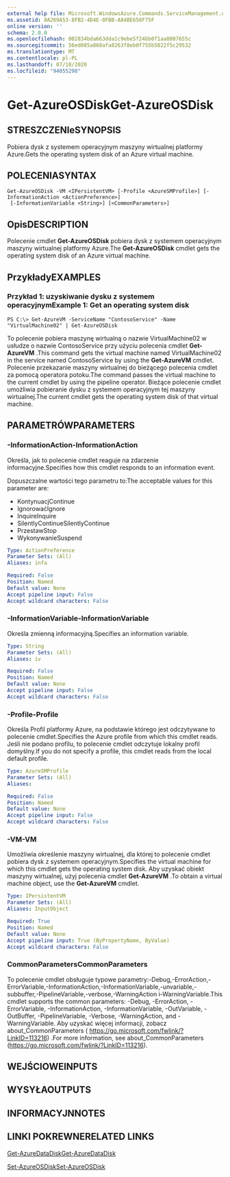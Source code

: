 ```yaml
---
external help file: Microsoft.WindowsAzure.Commands.ServiceManagement.dll-Help.xml
ms.assetid: 8A269A53-8FB2-4D4E-8FBB-A84BE658F75F
online version: ''
schema: 2.0.0
ms.openlocfilehash: 002834bda663dda1c9ebe5f24bb0f1aa0007655c
ms.sourcegitcommit: 56ed085a868afa8263f8eb0f755b5822f5c29532
ms.translationtype: MT
ms.contentlocale: pl-PL
ms.lasthandoff: 07/18/2020
ms.locfileid: "94055298"
---
```

# <span data-ttu-id="82f55-101">Get-AzureOSDisk</span><span class="sxs-lookup"><span data-stu-id="82f55-101">Get-AzureOSDisk</span></span>

## <span data-ttu-id="82f55-102">STRESZCZENIe</span><span class="sxs-lookup"><span data-stu-id="82f55-102">SYNOPSIS</span></span>
<span data-ttu-id="82f55-103">Pobiera dysk z systemem operacyjnym maszyny wirtualnej platformy Azure.</span><span class="sxs-lookup"><span data-stu-id="82f55-103">Gets the operating system disk of an Azure virtual machine.</span></span>

## <span data-ttu-id="82f55-104">POLECENIA</span><span class="sxs-lookup"><span data-stu-id="82f55-104">SYNTAX</span></span>

```
Get-AzureOSDisk -VM <IPersistentVM> [-Profile <AzureSMProfile>] [-InformationAction <ActionPreference>]
 [-InformationVariable <String>] [<CommonParameters>]
```

## <span data-ttu-id="82f55-105">Opis</span><span class="sxs-lookup"><span data-stu-id="82f55-105">DESCRIPTION</span></span>
<span data-ttu-id="82f55-106">Polecenie cmdlet **Get-AzureOSDisk** pobiera dysk z systemem operacyjnym maszyny wirtualnej platformy Azure.</span><span class="sxs-lookup"><span data-stu-id="82f55-106">The **Get-AzureOSDisk** cmdlet gets the operating system disk of an Azure virtual machine.</span></span>

## <span data-ttu-id="82f55-107">Przykłady</span><span class="sxs-lookup"><span data-stu-id="82f55-107">EXAMPLES</span></span>

### <span data-ttu-id="82f55-108">Przykład 1: uzyskiwanie dysku z systemem operacyjnym</span><span class="sxs-lookup"><span data-stu-id="82f55-108">Example 1: Get an operating system disk</span></span>
```
PS C:\> Get-AzureVM -ServiceName "ContosoService" -Name "VirtualMachine02" | Get-AzureOSDisk
```

<span data-ttu-id="82f55-109">To polecenie pobiera maszynę wirtualną o nazwie VirtualMachine02 w usłudze o nazwie ContosoService przy użyciu polecenia cmdlet **Get-AzureVM** .</span><span class="sxs-lookup"><span data-stu-id="82f55-109">This command gets the virtual machine named VirtualMachine02 in the service named ContosoService by using the **Get-AzureVM** cmdlet.</span></span>
<span data-ttu-id="82f55-110">Polecenie przekazanie maszyny wirtualnej do bieżącego polecenia cmdlet za pomocą operatora potoku.</span><span class="sxs-lookup"><span data-stu-id="82f55-110">The command passes the virtual machine to the current cmdlet by using the pipeline operator.</span></span>
<span data-ttu-id="82f55-111">Bieżące polecenie cmdlet umożliwia pobieranie dysku z systemem operacyjnym tej maszyny wirtualnej.</span><span class="sxs-lookup"><span data-stu-id="82f55-111">The current cmdlet gets the operating system disk of that virtual machine.</span></span>

## <span data-ttu-id="82f55-112">PARAMETRÓW</span><span class="sxs-lookup"><span data-stu-id="82f55-112">PARAMETERS</span></span>

### <span data-ttu-id="82f55-113">-InformationAction</span><span class="sxs-lookup"><span data-stu-id="82f55-113">-InformationAction</span></span>
<span data-ttu-id="82f55-114">Określa, jak to polecenie cmdlet reaguje na zdarzenie informacyjne.</span><span class="sxs-lookup"><span data-stu-id="82f55-114">Specifies how this cmdlet responds to an information event.</span></span>

<span data-ttu-id="82f55-115">Dopuszczalne wartości tego parametru to:</span><span class="sxs-lookup"><span data-stu-id="82f55-115">The acceptable values for this parameter are:</span></span>

- <span data-ttu-id="82f55-116">Kontynuacj</span><span class="sxs-lookup"><span data-stu-id="82f55-116">Continue</span></span>
- <span data-ttu-id="82f55-117">Ignorować</span><span class="sxs-lookup"><span data-stu-id="82f55-117">Ignore</span></span>
- <span data-ttu-id="82f55-118">Inquire</span><span class="sxs-lookup"><span data-stu-id="82f55-118">Inquire</span></span>
- <span data-ttu-id="82f55-119">SilentlyContinue</span><span class="sxs-lookup"><span data-stu-id="82f55-119">SilentlyContinue</span></span>
- <span data-ttu-id="82f55-120">Przestaw</span><span class="sxs-lookup"><span data-stu-id="82f55-120">Stop</span></span>
- <span data-ttu-id="82f55-121">Wykonywanie</span><span class="sxs-lookup"><span data-stu-id="82f55-121">Suspend</span></span>

```yaml
Type: ActionPreference
Parameter Sets: (All)
Aliases: infa

Required: False
Position: Named
Default value: None
Accept pipeline input: False
Accept wildcard characters: False
```

### <span data-ttu-id="82f55-122">-InformationVariable</span><span class="sxs-lookup"><span data-stu-id="82f55-122">-InformationVariable</span></span>
<span data-ttu-id="82f55-123">Określa zmienną informacyjną.</span><span class="sxs-lookup"><span data-stu-id="82f55-123">Specifies an information variable.</span></span>

```yaml
Type: String
Parameter Sets: (All)
Aliases: iv

Required: False
Position: Named
Default value: None
Accept pipeline input: False
Accept wildcard characters: False
```

### <span data-ttu-id="82f55-124">-Profile</span><span class="sxs-lookup"><span data-stu-id="82f55-124">-Profile</span></span>
<span data-ttu-id="82f55-125">Określa Profil platformy Azure, na podstawie którego jest odczytywane to polecenie cmdlet.</span><span class="sxs-lookup"><span data-stu-id="82f55-125">Specifies the Azure profile from which this cmdlet reads.</span></span>
<span data-ttu-id="82f55-126">Jeśli nie podano profilu, to polecenie cmdlet odczytuje lokalny profil domyślny.</span><span class="sxs-lookup"><span data-stu-id="82f55-126">If you do not specify a profile, this cmdlet reads from the local default profile.</span></span>

```yaml
Type: AzureSMProfile
Parameter Sets: (All)
Aliases: 

Required: False
Position: Named
Default value: None
Accept pipeline input: False
Accept wildcard characters: False
```

### <span data-ttu-id="82f55-127">-VM</span><span class="sxs-lookup"><span data-stu-id="82f55-127">-VM</span></span>
<span data-ttu-id="82f55-128">Umożliwia określenie maszyny wirtualnej, dla której to polecenie cmdlet pobiera dysk z systemem operacyjnym.</span><span class="sxs-lookup"><span data-stu-id="82f55-128">Specifies the virtual machine for which this cmdlet gets the operating system disk.</span></span>
<span data-ttu-id="82f55-129">Aby uzyskać obiekt maszyny wirtualnej, użyj polecenia cmdlet **Get-AzureVM** .</span><span class="sxs-lookup"><span data-stu-id="82f55-129">To obtain a virtual machine object, use the **Get-AzureVM** cmdlet.</span></span>

```yaml
Type: IPersistentVM
Parameter Sets: (All)
Aliases: InputObject

Required: True
Position: Named
Default value: None
Accept pipeline input: True (ByPropertyName, ByValue)
Accept wildcard characters: False
```

### <span data-ttu-id="82f55-130">CommonParameters</span><span class="sxs-lookup"><span data-stu-id="82f55-130">CommonParameters</span></span>
<span data-ttu-id="82f55-131">To polecenie cmdlet obsługuje typowe parametry:-Debug,-ErrorAction,-ErrorVariable,-InformationAction,-InformationVariable,-unvariable,-subbuffer,-PipelineVariable,-verbose,-WarningAction i-WarningVariable.</span><span class="sxs-lookup"><span data-stu-id="82f55-131">This cmdlet supports the common parameters: -Debug, -ErrorAction, -ErrorVariable, -InformationAction, -InformationVariable, -OutVariable, -OutBuffer, -PipelineVariable, -Verbose, -WarningAction, and -WarningVariable.</span></span> <span data-ttu-id="82f55-132">Aby uzyskać więcej informacji, zobacz about_CommonParameters ( https://go.microsoft.com/fwlink/?LinkID=113216) .</span><span class="sxs-lookup"><span data-stu-id="82f55-132">For more information, see about_CommonParameters (https://go.microsoft.com/fwlink/?LinkID=113216).</span></span>

## <span data-ttu-id="82f55-133">WEJŚCIOWE</span><span class="sxs-lookup"><span data-stu-id="82f55-133">INPUTS</span></span>

## <span data-ttu-id="82f55-134">WYSYŁA</span><span class="sxs-lookup"><span data-stu-id="82f55-134">OUTPUTS</span></span>

## <span data-ttu-id="82f55-135">INFORMACYJN</span><span class="sxs-lookup"><span data-stu-id="82f55-135">NOTES</span></span>

## <span data-ttu-id="82f55-136">LINKI POKREWNE</span><span class="sxs-lookup"><span data-stu-id="82f55-136">RELATED LINKS</span></span>

[<span data-ttu-id="82f55-137">Get-AzureDataDisk</span><span class="sxs-lookup"><span data-stu-id="82f55-137">Get-AzureDataDisk</span></span>](./Get-AzureDataDisk.md)

[<span data-ttu-id="82f55-138">Set-AzureOSDisk</span><span class="sxs-lookup"><span data-stu-id="82f55-138">Set-AzureOSDisk</span></span>](./Set-AzureOSDisk.md)


